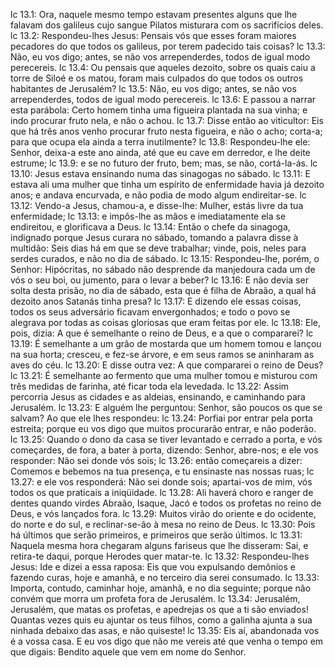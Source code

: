 lc 13.1: Ora, naquele mesmo tempo estavam presentes alguns que lhe falavam dos galileus cujo sangue Pilatos misturara com os sacrifícios deles.
lc 13.2: Respondeu-lhes Jesus: Pensais vós que esses foram maiores pecadores do que todos os galileus, por terem padecido tais coisas?
lc 13.3: Não, eu vos digo; antes, se não vos arrependerdes, todos de igual modo perecereis.
lc 13.4: Ou pensais que aqueles dezoito, sobre os quais caiu a torre de Siloé e os matou, foram mais culpados do que todos os outros habitantes de Jerusalém?
lc 13.5: Não, eu vos digo; antes, se não vos arrependerdes, todos de igual modo perecereis.
lc 13.6: E passou a narrar esta parábola: Certo homem tinha uma figueira plantada na sua vinha; e indo procurar fruto nela, e não o achou.
lc 13.7: Disse então ao viticultor: Eis que há três anos venho procurar fruto nesta figueira, e não o acho; corta-a; para que ocupa ela ainda a terra inutilmente?
lc 13.8: Respondeu-lhe ele: Senhor, deixa-a este ano ainda, até que eu cave em derredor, e lhe deite estrume;
lc 13.9: e se no futuro der fruto, bem; mas, se não, cortá-la-ás.
lc 13.10: Jesus estava ensinando numa das sinagogas no sábado.
lc 13.11: E estava ali uma mulher que tinha um espírito de enfermidade havia já dezoito anos; e andava encurvada, e não podia de modo algum endireitar-se.
lc 13.12: Vendo-a Jesus, chamou-a, e disse-lhe: Mulher, estás livre da tua enfermidade;
lc 13.13: e impôs-lhe as mãos e imediatamente ela se endireitou, e glorificava a Deus.
lc 13.14: Então o chefe da sinagoga, indignado porque Jesus curara no sábado, tomando a palavra disse à multidão: Seis dias há em que se deve trabalhar; vinde, pois, neles para serdes curados, e não no dia de sábado.
lc 13.15: Respondeu-lhe, porém, o Senhor: Hipócritas, no sábado não desprende da manjedoura cada um de vós o seu boi, ou jumento, para o levar a beber?
lc 13.16: E não devia ser solta desta prisão, no dia de sábado, esta que é filha de Abraão, a qual há dezoito anos Satanás tinha presa?
lc 13.17: E dizendo ele essas coisas, todos os seus adversário ficavam envergonhados; e todo o povo se alegrava por todas as coisas gloriosas que eram feitas por ele.
lc 13.18: Ele, pois, dizia: A que é semelhante o reino de Deus, e a que o compararei?
lc 13.19: É semelhante a um grão de mostarda que um homem tomou e lançou na sua horta; cresceu, e fez-se árvore, e em seus ramos se aninharam as aves do céu.
lc 13.20: E disse outra vez: A que compararei o reino de Deus?
lc 13.21: É semelhante ao fermento que uma mulher tomou e misturou com três medidas de farinha, até ficar toda ela levedada.
lc 13.22: Assim percorria Jesus as cidades e as aldeias, ensinando, e caminhando para Jerusalém.
lc 13.23: E alguém lhe perguntou: Senhor, são poucos os que se salvam? Ao que ele lhes respondeu:
lc 13.24: Porfiai por entrar pela porta estreita; porque eu vos digo que muitos procurarão entrar, e não poderão.
lc 13.25: Quando o dono da casa se tiver levantado e cerrado a porta, e vós começardes, de fora, a bater à porta, dizendo: Senhor, abre-nos; e ele vos responder: Não sei donde vós sois;
lc 13.26: então começareis a dizer: Comemos e bebemos na tua presença, e tu ensinaste nas nossas ruas;
lc 13.27: e ele vos responderá: Não sei donde sois; apartai-vos de mim, vós todos os que praticais a iniqüidade.
lc 13.28: Ali haverá choro e ranger de dentes quando virdes Abraão, Isaque, Jacó e todos os profetas no reino de Deus, e vós lançados fora.
lc 13.29: Muitos virão do oriente e do ocidente, do norte e do sul, e reclinar-se-ão à mesa no reino de Deus.
lc 13.30: Pois há últimos que serão primeiros, e primeiros que serão últimos.
lc 13.31: Naquela mesma hora chegaram alguns fariseus que lhe disseram: Sai, e retira-te daqui, porque Herodes quer matar-te.
lc 13.32: Respondeu-lhes Jesus: Ide e dizei a essa raposa: Eis que vou expulsando demônios e fazendo curas, hoje e amanhã, e no terceiro dia serei consumado.
lc 13.33: Importa, contudo, caminhar hoje, amanhã, e no dia seguinte; porque não convém que morra um profeta fora de Jerusalém.
lc 13.34: Jerusalém, Jerusalém, que matas os profetas, e apedrejas os que a ti são enviados! Quantas vezes quis eu ajuntar os teus filhos, como a galinha ajunta a sua ninhada debaixo das asas, e não quiseste!
lc 13.35: Eis aí, abandonada vos é a vossa casa. E eu vos digo que não me vereis até que venha o tempo em que digais: Bendito aquele que vem em nome do Senhor.
